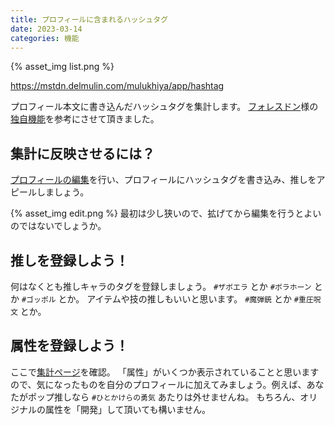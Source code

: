 ```yaml
---
title: プロフィールに含まれるハッシュタグ
date: 2023-03-14
categories: 機能
---
```


{% asset_img list.png %}

https://mstdn.delmulin.com/mulukhiya/app/hashtag

プロフィール本文に書き込んだハッシュタグを集計します。
[フォレスドン](https://foresdon.jp/)様の[独自機能](https://foresdon.jp/explore)を参考にさせて頂きました。

## 集計に反映させるには？

[プロフィールの編集](https://mstdn.delmulin.com/settings/profile)を行い、プロフィールにハッシュタグを書き込み、推しをアピールしましょう。

{% asset_img edit.png %}
最初は少し狭いので、拡げてから編集を行うとよいのではないでしょうか。

## 推しを登録しよう！

何はなくとも推しキャラのタグを登録しましょう。 `#ザボエラ` とか `#ボラホーン` とか `#ゴッポル` とか。
アイテムや技の推しもいいと思います。 `#魔弾銃` とか `#重圧呪文` とか。

## 属性を登録しよう！

ここで[集計ページ](https://mstdn.delmulin.com/mulukhiya/app/hashtag)を確認。
「属性」がいくつか表示されていることと思いますので、気になったものを自分のプロフィールに加えてみましょう。例えば、あなたがポップ推しなら `#ひとかけらの勇気` あたりは外せませんね。
もちろん、オリジナルの属性を「開発」して頂いても構いません。
